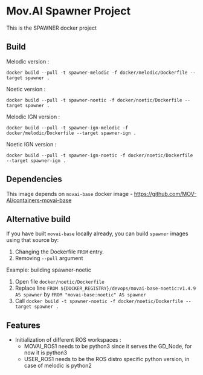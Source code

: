 # Mov.AI Spawner Project

This is the SPAWNER docker project

## Build

Melodic version :

    docker build --pull -t spawner-melodic -f docker/melodic/Dockerfile --target spawner .

Noetic version :

    docker build --pull -t spawner-noetic -f docker/noetic/Dockerfile --target spawner .

Melodic IGN version :

    docker build --pull -t spawner-ign-melodic -f docker/melodic/Dockerfile --target spawner-ign .

Noetic IGN version :

    docker build --pull -t spawner-ign-noetic -f docker/noetic/Dockerfile --target spawner-ign .

## Dependencies

This image depends on `movai-base` docker image - https://github.com/MOV-AI/containers-movai-base

## Alternative build
If you have built `movai-base` locally already, you can build `spawner` images using that source by:
1) Changing the Dockerfile `FROM` entry.
2) Removing `--pull` argument 

Example: building spawner-noetic
1) Open file `docker/noetic/Dockerfile`
2) Replace line `FROM ${DOCKER_REGISTRY}/devops/movai-base-noetic:v1.4.9 AS spawner` by `FROM "movai-base:noetic" AS spawner`
3) Call `docker build -t spawner-noetic -f docker/noetic/Dockerfile --target spawner .`


## Features

- Initialization of different ROS workspaces :
  - MOVAI_ROS1 needs to be python3 since it serves the GD_Node, for now it is python3
  - USER_ROS1 needs to be the ROS distro specific python version, in case of melodic is python2

